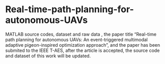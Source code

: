 # Real-time-path-planning-for-autonomous-UAVs
MATLAB source codes, dataset and raw data , the paper title “Real-time path planning for autonomous UAVs: An event-triggered multimodal adaptive pigeon-inspired optimization approach”, and the paper has been submited to the IEEE T-AES, after the article is accepted, the source code and dataset of this work will be updated. 
